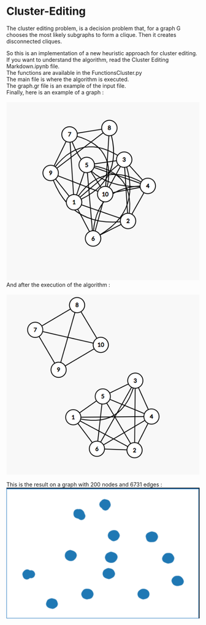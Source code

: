# Cluster-Editing
The cluster editing problem, is a decision problem that, for a graph G chooses the most likely subgraphs to form a clique. Then it creates disconnected cliques.

So this is an implementation of a new heuristic approach for cluster editing. <br>
If you want to understand the algorithm, read the Cluster Editing Markdown.ipynb file. <br>
The functions are available in the FunctionsCluster.py<br>
The main file is where the algorithm is executed.<br>
The graph.gr file is an example of the input file.<br>
Finally, here is an example of a graph : <br><br>
![alt text](https://github.com/NizarElAouina/Cluster-Editing/blob/main/before.png)<br>
And after the execution of the algorithm :<br><br>
![alt text](https://github.com/NizarElAouina/Cluster-Editing/blob/main/after.png) <br>

This is the result on a graph with 200 nodes and 6731 edges : <br>
![alt text](https://github.com/NizarElAouina/Cluster-Editing/blob/main/image.png) 






